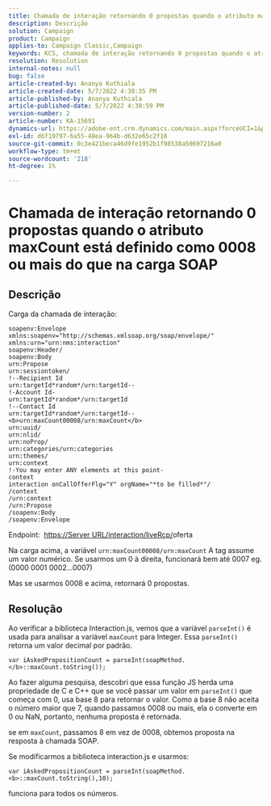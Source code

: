 ```yaml
---
title: Chamada de interação retornando 0 propostas quando o atributo maxCount está definido como 0008 ou mais do que na carga SOAP
description: Descrição
solution: Campaign
product: Campaign
applies-to: Campaign Classic,Campaign
keywords: KCS, chamada de interação retornando 0 propostas quando o atributo maxCount é definido como 0008 ou mais que na carga SOAP
resolution: Resolution
internal-notes: null
bug: false
article-created-by: Ananya Kuthiala
article-created-date: 5/7/2022 4:38:35 PM
article-published-by: Ananya Kuthiala
article-published-date: 5/7/2022 4:38:59 PM
version-number: 2
article-number: KA-15691
dynamics-url: https://adobe-ent.crm.dynamics.com/main.aspx?forceUCI=1&pagetype=entityrecord&etn=knowledgearticle&id=c131d121-24ce-ec11-a7b5-0022480a8e40
exl-id: d6f19797-6a55-48ea-964b-d632e65c2f18
source-git-commit: 0c3e421beca46d9fe1952b1f98538a50697216a0
workflow-type: tm+mt
source-wordcount: '218'
ht-degree: 1%

---
```


# Chamada de interação retornando 0 propostas quando o atributo maxCount está definido como 0008 ou mais do que na carga SOAP

## Descrição


Carga da chamada de interação:


```
soapenv:Envelope xmlns:soapenv="http://schemas.xmlsoap.org/soap/envelope/" xmlns:urn="urn:nms:interaction"
soapenv:Header/
soapenv:Body
urn:Propose
urn:sessiontoken/
!--Recipient Id
urn:targetId*random*/urn:targetId--
!-Account Id-
urn:targetId*random*/urn:targetId
!--Contact Id
urn:targetId*random*/urn:targetId--
<b>urn:maxCount00008/urn:maxCount</b>
urn:uuid/
urn:nlid/
urn:noProp/
urn:categories/urn:categories
urn:themes/
urn:context
!-You may enter ANY elements at this point-
context
interaction onCallOfferFlg="Y" orgName="*to be filled*"/
/context
/urn:context
/urn:Propose
/soapenv:Body
/soapenv:Envelope
```


Endpoint: 
[https://Server URL/interaction/liveRcp/](https://floridapowerandlight-mkt-stage3.campaign.adobe.com/interaction/liveRcp/nba "Seguir link")oferta



Na carga acima, a variável `urn:maxCount00008/urn:maxCount` A tag assume um valor numérico. Se usarmos um 0 à direita, funcionará bem até 0007 eg. (0000 0001 0002...0007)



Mas se usarmos 0008 e acima, retornará 0 propostas.


## Resolução


Ao verificar a biblioteca Interaction.js, vemos que a variável `parseInt()` é usada para analisar a variável `maxCount` para Integer. Essa `parseInt()` retorna um valor decimal por padrão.


`var iAskedPropositionCount = parseInt(soapMethod.</b>::maxCount.toString());`



Ao fazer alguma pesquisa, descobri que essa função JS herda uma propriedade de C e C++ que se você passar um valor em `parseInt()` que começa com 0, usa base 8 para retornar o valor. Como a base 8 não aceita o número maior que 7, quando passamos 0008 ou mais, ela o converte em 0 ou NaN, portanto, nenhuma proposta é retornada.

se em `maxCount`, passamos 8 em vez de 0008, obtemos proposta na resposta à chamada SOAP.



Se modificarmos a biblioteca interaction.js e usarmos:



`var iAskedPropositionCount = parseInt(soapMethod.<b>::maxCount.toString(),10);`



funciona para todos os números.
